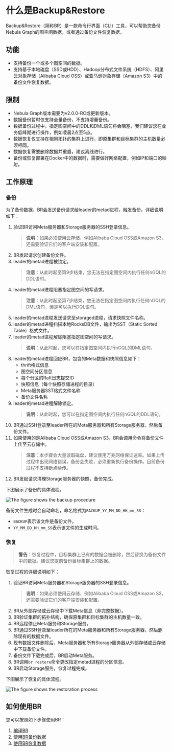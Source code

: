 # 什么是Backup&Restore

Backup&Restore（简称BR）是一款命令行界面（CLI）工具，可以帮助您备份Nebula Graph的图空间数据，或者通过备份文件恢复数据。

## 功能

- 支持备份一个或多个图空间的数据。
- 支持基于本地磁盘（SSD或HDD）、Hadoop分布式文件系统（HDFS）、阿里云对象存储（Alibaba Cloud OSS）或亚马逊对象存储（Amazon S3）中的备份文件恢复数据。

## 限制

- Nebula Graph版本需要为v2.0.0-RC或更新版本。
- 数据备份暂时仅支持全量备份，不支持增量备份。
- 数据备份过程中，指定图空间中的DDL和DML语句将会阻塞，我们建议您在业务低峰期进行操作，例如凌晨2点至5点。
- 数据恢复仅支持在相同拓扑的集群上进行，即原集群和目标集群的主机数量必须相同。
- 数据恢复需要删除数据并重启，建议离线进行。
- 备份或恢复部署在Docker中的数据时，需要做好网络配置，例如IP和端口的映射。
  
## 工作原理

### 备份

为了备份数据，BR会发送备份请求给leader的metad进程，触发备份。详细说明如下：

1. 验证BR访问Meta服务器和Storage服务器的SSH登录信息。
   >**说明**：如果必须使用云存储，例如Alibaba Cloud OSS或Amazon S3，还需要验证它们的客户端安装和配置。
2. BR发起请求创建备份文件。
3. leader的metad进程被锁定。
   >**注意**：从此时起至第9步结束，您无法在指定图空间内执行任何nGQL的DDL语句。
4. leader的metad进程阻塞指定图空间的写请求。
   >**注意**：从此时起至第7步结束，您无法在指定图空间内执行任何nGQL的DML语句，但是可以执行DQL语句。
5. leader的metad进程发送请求至storaged进程，请求快照文件名称。
6. leader的metad进程扫描本地RocksDB文件，输出为SST（Static Sorted Table）格式文件。
7. leader的metad进程解除阻塞指定图空间的写请求。
   >**说明**：从此时起，您可以在指定图空间内执行nGQL的DML语句。
8. leader的metad进程回应BR，包含的Meta数据和快照信息如下：
   - thrift格式信息
   - 图空间分区信息
   - 每个分区的Raft日志提交ID
   - 快照信息（每个快照存储进程的目录）
   - Meta服务器SST格式文件名称
   - 备份文件名称
9. leader的metad进程解除锁定。
   >**说明**：从此时起，您可以在指定图空间内执行任何nGQL的DDL语句。
10. BR通过SSH登录至leader所在的Meta服务器和所有Storage服务器，然后备份文件。
11. 如果使用的是Alibaba Cloud OSS或Amazon S3，BR会调用命令将备份文件上传至云存储中。
    >**注意**：本步骤会大量读取磁盘，建议使用万兆网络保证速率。如果上传过程中出现网络错误，备份会失败，必须重新执行备份操作。目前备份过程不支持断点续传。
12. BR发起请求清理Storage服务器的快照，备份完成。
    
下图展示了备份的具体流程。

![The figure shows the backup procedure](https://docs.nebula-graph.io/2.0/figs/ng-ug-001.png "Implementation of backup")

备份文件生成时会自动命名，命名格式为`BACKUP_YY_MM_DD_HH_mm_SS`：

- `BACKUP`表示该文件是备份文件。
- `YY_MM_DD_HH_mm_SS`表示该文件的生成时间。

### 恢复

>**警告**：恢复过程中，目标集群上已有的数据会被删除，然后替换为备份文件中的数据。建议您提前备份目标集群上的数据。

恢复过程的详细说明如下：

1. 验证BR访问Meta服务器和Storage服务器的SSH登录信息。
   >**说明**：如果必须使用云存储，例如Alibaba Cloud OSS或Amazon S3，还需要验证它们的客户端安装和配置。
2. BR从外部存储或云存储中下载Meta信息（非完整数据）。
3. BR验证集群的拓扑结构，确保原集群和目标集群的主机数量一致。
4. BR远程停止Meta服务和Storage服务。
5. BR通过SSH登录至leader所在的Meta服务器和所有Storage服务器，然后删除现有的数据文件。
6. 现有数据文件删除后，Meta服务器和所有Storage服务器从外部存储或云存储中下载备份文件。
7. 备份文件下载完成后，BR启动Meta服务。
8. BR调用`br restore`命令更改指定metad进程的分区信息。
9. BR启动Storage服务，恢复过程完成。

下图展示了恢复的具体流程。

![The figure shows the restoration process](https://docs.nebula-graph.io/2.0/figs/ng-ug-002.png "Implementation of restoration")

## 如何使用BR

您可以按照如下步骤使用BR：

1. [编译BR](2.compile-br.md)
2. [使用BR备份数据](3.br-backup-data.md)
3. [使用BR恢复数据](4.br-restore-data.md)